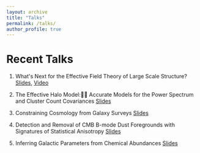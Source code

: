 ```yaml
---
layout: archive
title: "Talks"
permalink: /talks/
author_profile: true
---
```


Recent Talks
==============

1. What's Next for the Effective Field Theory of Large Scale Structure? [Slides](http://oliverphilcox.github.io/files/future_eft.pdf), [Video](http://pirsa.org/20060054)

2. The Effective Halo Model: Accurate Models for the Power Spectrum and Cluster Count Covariances [Slides](http://oliverphilcox.github.io/files/ehm.pdf)

3. Constraining Cosmology from Galaxy Surveys [Slides](http://oliverphilcox.github.io/files/h0_eft.pdf)

4. Detection and Removal of CMB B-mode Dust Foregrounds with Signatures of Statistical Anisotropy [Slides](http://oliverphilcox.github.io/files/dust_aniso.pdf)

5. Inferring Galactic Parameters from Chemical Abundances [Slides](http://oliverphilcox.github.io/files/chem_evol.pdf)
